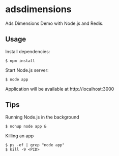adsdimensions
===============

Ads Dimensions Demo with Node.js and Redis.

## Usage

 Install dependencies:

    $ npm install

 Start Node.js server:

    $ node app

 Application will be available at http://localhost:3000

## Tips

 Running Node.js in the background

    $ nohup node app &

 Killing an app

    $ ps -ef | grep "node app"
    $ kill -9 <PID>